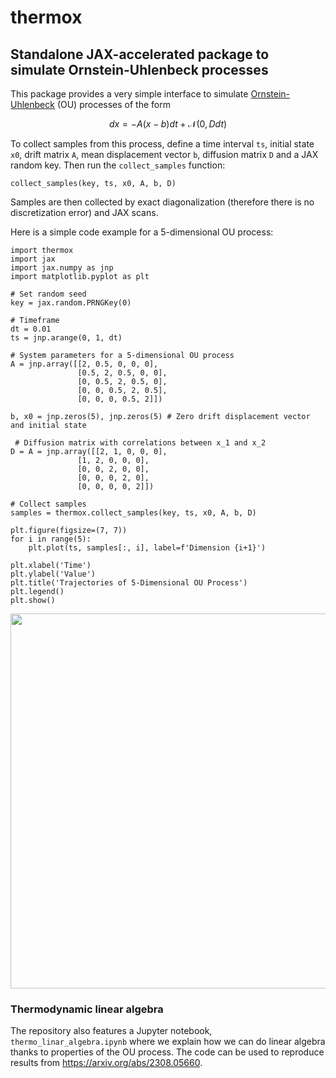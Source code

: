 # thermox
## Standalone JAX-accelerated package to simulate Ornstein-Uhlenbeck processes

This package provides a very simple interface to simulate [Ornstein-Uhlenbeck](https://en.wikipedia.org/wiki/Ornstein%E2%80%93Uhlenbeck_process) (OU) processes of the form 

$$ dx = - A(x - b) dt + \mathcal{N}(0, D dt) $$

To collect samples from this process, define a time interval `ts`, initial state `x0`, drift matrix `A`, mean displacement vector `b`, diffusion matrix `D` and a JAX random key. Then run the `collect_samples` function:

```
collect_samples(key, ts, x0, A, b, D) 
```
Samples are then collected by exact diagonalization (therefore there is no discretization error) and JAX scans. 

Here is a simple code example for a 5-dimensional OU process:
```
import thermox
import jax
import jax.numpy as jnp
import matplotlib.pyplot as plt

# Set random seed
key = jax.random.PRNGKey(0)

# Timeframe
dt = 0.01
ts = jnp.arange(0, 1, dt)

# System parameters for a 5-dimensional OU process
A = jnp.array([[2, 0.5, 0, 0, 0],
               [0.5, 2, 0.5, 0, 0],
               [0, 0.5, 2, 0.5, 0],
               [0, 0, 0.5, 2, 0.5],
               [0, 0, 0, 0.5, 2]])

b, x0 = jnp.zeros(5), jnp.zeros(5) # Zero drift displacement vector and initial state

 # Diffusion matrix with correlations between x_1 and x_2
D = A = jnp.array([[2, 1, 0, 0, 0],
               [1, 2, 0, 0, 0],
               [0, 0, 2, 0, 0],
               [0, 0, 0, 2, 0],
               [0, 0, 0, 0, 2]])

# Collect samples
samples = thermox.collect_samples(key, ts, x0, A, b, D)

plt.figure(figsize=(7, 7))
for i in range(5):
    plt.plot(ts, samples[:, i], label=f'Dimension {i+1}')

plt.xlabel('Time')
plt.ylabel('Value')
plt.title('Trajectories of 5-Dimensional OU Process')
plt.legend()
plt.show()
```

<p align="center">
  <img src="https://storage.googleapis.com/normal-blog-artifacts/thermo-playground/ou_trajectories.png" width="600" lineheight = -10%/>
  <br>
</p>

### Thermodynamic linear algebra

The repository also features a Jupyter notebook, `thermo_linar_algebra.ipynb` where we explain how we can do linear algebra thanks to properties of the OU process. The code can be used to reproduce results from https://arxiv.org/abs/2308.05660. 


